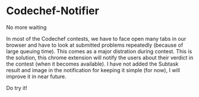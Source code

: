# Codechef-Notifier
No more waiting

In most of the Codechef contests, we have to face open many tabs in our browser and have to look at submitted problems repeatedly (because of large queuing time). This comes as a major distration during contest. This is the solution, this chrome extension will notify the users about their verdict in the contest (when it becomes available). I have not added the Subtask result and image in the notification for keeping it simple (for now), I will improve it in near future. 

Do try it!

